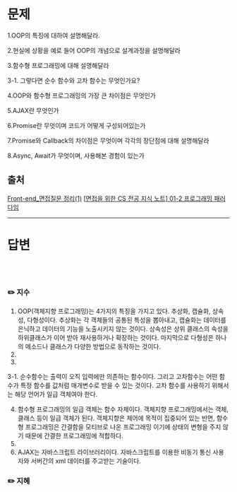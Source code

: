 
# 문제
1.OOP의 특징에 대하여 설명해달라.

2.현실에 상황을 예로 들어 OOP의 개념으로 설계과정을 설명해달라

3.함수형 프로그래밍에 대해 설명해달라

3-1. 그렇다면 순수 함수와 고차 함수는 무엇인가요?

4.OOP와 함수형 프로그래밍의 가장 큰 차이점은 무엇인가

5.AJAX란 무엇인가

6.Promise란 무엇이며 코드가 어떻게 구성되어있는가

7.Promise와 Callback의 차이점은 무엇이며 각각의 장단점에 대해 설명해달라

8.Async, Await가 무엇이며, 사용해본 경험이 있는가

## 출처
[Front-end_면접질문 정리(1)](https://proglish.tistory.com/137)
[[면접을 위한 CS 전공 지식 노트] 01-2 프로그래밍 패러다임](https://velog.io/@blcklamb/%EB%A9%B4%EC%A0%91%EC%9D%84-%EC%9C%84%ED%95%9C-CS-%EC%A0%84%EA%B3%B5-%EC%A7%80%EC%8B%9D-%EB%85%B8%ED%8A%B8-01-2-%ED%94%84%EB%A1%9C%EA%B7%B8%EB%9E%98%EB%B0%8D-%ED%8C%A8%EB%9F%AC%EB%8B%A4%EC%9E%84)


---

# 답변
<br><br>
### ✏️ 지수
1.	OOP(객체지향 프로그래밍)는 4가지의 특징을 가지고 있다. 추상화, 캡슐화, 상속성, 다형성이다. 추상화는 각 객체들의 공통된 특성을 뽑아내고, 캡슐화는 데이터를 은닉하고 데이터의 기능을 노출시키지 않는 것이다. 상속성은 상위 클래스의 속성을 하위클래스가 이어 받아 재사용하거나 확장하는 것이다. 마지막으로 다형성은 하나의 메소드나 클래스가 다양한 방법으로 동작하는 것이다.
2.	  
3.	
3-1.	순수함수는 출력이 오직 입력에만 의존하는 함수이다. 그리고 고차함수는 어떤 함수가 특정 함수를 값처럼 매개변수로 받을 수 있는 것이다. 고차 함수를 사용하기 위해서는 해당 언어가 일급 객체여야 한다.
  	
4.	함수형 프로그래밍의 일급 객체는 함수 자체이다. 객체지향 프로그래밍에서는 객체, 클래스 등이 일급 객체가 된다. 객체지향은 제어에 목적이 집중되어 있는 반면, 함수형 프로그래밍은 간결함을 모티브로 나온 프로그래밍 이기에 상태의 변형을 주지 않기 때문에 간결한 프로그래밍에 적합하다.
5.	
6.	AJAX는 자바스크립트 라이브러리이다. 자바스크립트를 이용한 비동기 통신 사용자와 서버간의 xml 데이터를 주고받는 기술이다. 


### ✏️ 지혜
